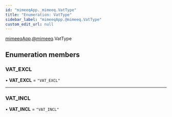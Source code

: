 ```yaml
---
id: "mimeeqApp._mimeeq.VatType"
title: "Enumeration: VatType"
sidebar_label: "mimeeqApp.@mimeeq.VatType"
custom_edit_url: null
---
```


[mimeeqApp](../modules/mimeeqApp.md).[@mimeeq](../namespaces/mimeeqApp._mimeeq.md).VatType

## Enumeration members

### VAT\_EXCL

• **VAT\_EXCL** = `"VAT_EXCL"`

___

### VAT\_INCL

• **VAT\_INCL** = `"VAT_INCL"`
